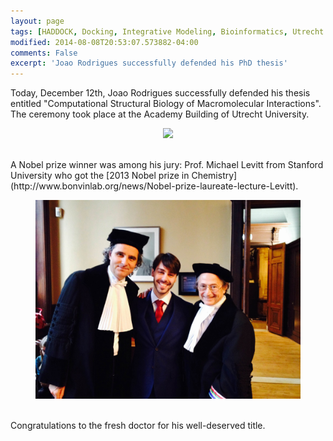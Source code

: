 ```yaml
---
layout: page
tags: [HADDOCK, Docking, Integrative Modeling, Bioinformatics, Utrecht University, Ubiquitination, E2-E3]
modified: 2014-08-08T20:53:07.573882-04:00
comments: False
excerpt: 'Joao Rodrigues successfully defended his PhD thesis'
---
```

Today, December 12th, Joao Rodrigues successfully defended his thesis entitled "Computational Structural Biology of Macromolecular Interactions". The ceremony took place at the Academy Building of Utrecht University.
<figure align="center">
    <img src="/images/posts/Joao-PhD1.jpg">
</figure>
<BR>
A Nobel prize winner was among his jury: Prof. Michael Levitt from Stanford University who got the [2013 Nobel prize in Chemistry](http://www.bonvinlab.org/news/Nobel-prize-laureate-lecture-Levitt).
<BR>

<figure align="center">
    <img src="/images/posts/Joao-PhD2.jpg">
</figure>
<BR>
Congratulations to the fresh doctor for his well-deserved title.

